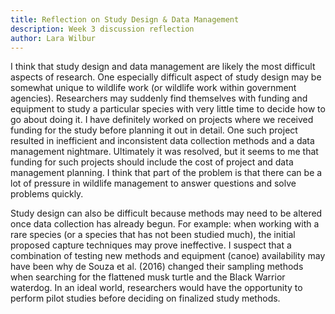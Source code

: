 ```yaml
---
title: Reflection on Study Design & Data Management
description: Week 3 discussion reflection
author: Lara Wilbur
---
```


I think that study design and data management are likely the most difficult aspects of research.  One especially difficult aspect of study design may be somewhat unique to wildlife work (or wildlife work within government agencies). Researchers may suddenly find themselves with funding and equipment to study a particular species with very little time to decide how to go about doing it. I have definitely worked on projects where we received funding for the study before planning it out in detail. One such project resulted in inefficient and inconsistent data collection methods and a data management nightmare. Ultimately it was resolved, but it seems to me that funding for such projects should include the cost of project and data management planning. I think that part of the problem is that there can be a lot of pressure in wildlife management to answer questions and solve problems quickly.   

Study design can also be difficult because methods may need to be altered once data collection has already begun.  For example: when working with a rare species (or a species that has not been studied much), the initial proposed capture techniques may prove ineffective. I suspect that a combination of testing new methods and equipment (canoe) availability may have been why de Souza et al. (2016) changed their sampling methods when searching for the flattened musk turtle and the Black Warrior waterdog. In an ideal world, researchers would have the opportunity to perform pilot studies before deciding on finalized study methods.